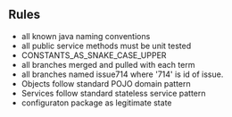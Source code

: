 ## Rules

- all known java naming conventions
- all public service methods must be unit tested
- CONSTANTS_AS_SNAKE_CASE_UPPER
- all branches merged and pulled with each term
- all branches named issue714 where '714' is id of issue.
- Objects follow standard POJO domain pattern
- Services follow standard stateless service pattern
- configuraton package as legitimate state